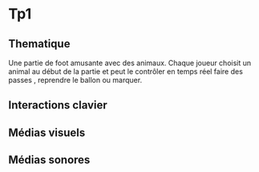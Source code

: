 # Tp1 

## Thematique

Une partie de foot amusante avec des animaux. Chaque joueur choisit un animal au début de la partie et peut le contrôler en temps réel faire des passes , reprendre le ballon ou marquer.

## Interactions clavier

## Médias visuels

## Médias sonores

